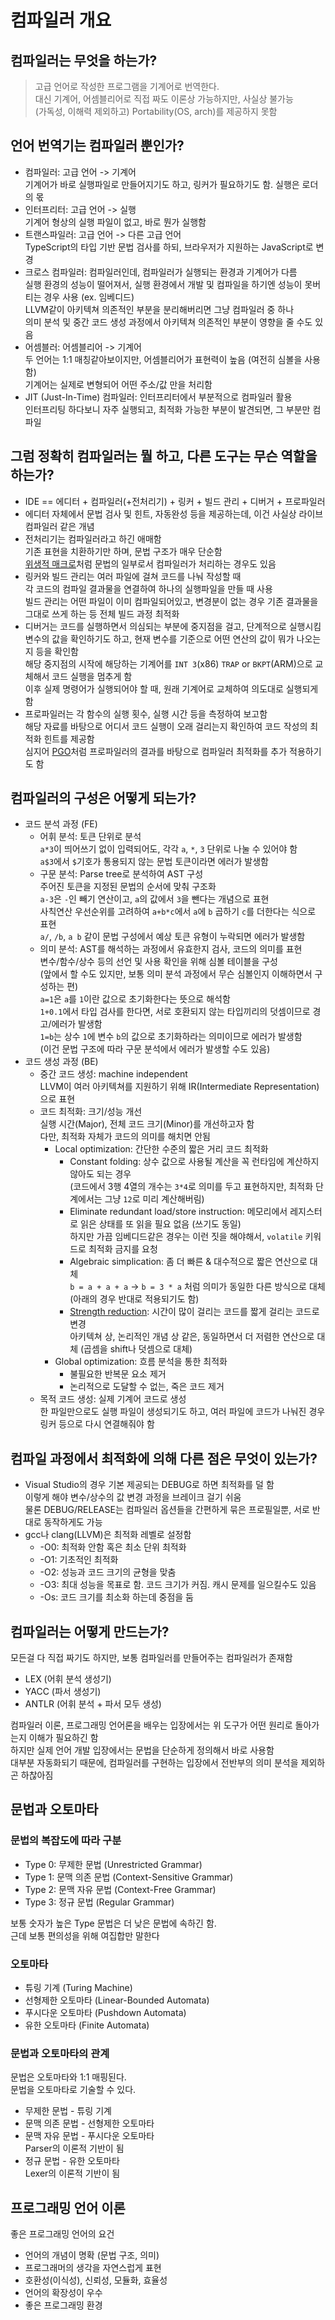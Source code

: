# 컴파일러 개요

## 컴파일러는 무엇을 하는가?

> 고급 언어로 작성한 프로그램을 기계어로 번역한다.  
> 대신 기계어, 어셈블리어로 직접 짜도 이론상 가능하지만, 사실상 불가능  
> (가독성, 이해력 제외하고) Portability(OS, arch)를 제공하지 못함

## 언어 번역기는 컴파일러 뿐인가?

* 컴파일러: 고급 언어 -> 기계어  
  기계어가 바로 실행파일로 만들어지기도 하고, 링커가 필요하기도 함. 실행은 로더의 몫
* 인터프리터: 고급 언어 -> 실행  
  기계어 형상의 실행 파일이 없고, 바로 뭔가 실행함  
* 트랜스파일러: 고급 언어 -> 다른 고급 언어  
  TypeScript의 타입 기반 문법 검사를 하되, 브라우저가 지원하는 JavaScript로 변경
* 크로스 컴파일러: 컴파일러인데, 컴파일러가 실행되는 환경과 기계어가 다름  
  실행 환경의 성능이 떨어져서, 실행 환경에서 개발 및 컴파일을 하기엔 성능이 못버티는 경우 사용 (ex. 임베디드)  
  LLVM같이 아키텍쳐 의존적인 부분을 분리해버리면 그냥 컴파일러 중 하나  
  의미 분석 및 중간 코드 생성 과정에서 아키텍쳐 의존적인 부분이 영향을 줄 수도 있음
* 어셈블러: 어셈블리어 -> 기계어  
  두 언어는 1:1 매칭같아보이지만, 어셈블리어가 표현력이 높음 (여전히 심볼을 사용함)  
  기계어는 실제로 변형되어 어떤 주소/값 만을 처리함
* JIT (Just-In-Time) 컴파일러: 인터프리터에서 부분적으로 컴파일러 활용  
  인터프리팅 하다보니 자주 실행되고, 최적화 가능한 부분이 발견되면, 그 부분만 컴파일

## 그럼 정확히 컴파일러는 뭘 하고, 다른 도구는 무슨 역할을 하는가?

* IDE == 에디터 + 컴파일러(+전처리기) + 링커 + 빌드 관리 + 디버거 + 프로파일러
* 에디터 자체에서 문법 검사 및 힌트, 자동완성 등을 제공하는데, 이건 사실상 라이브 컴파일러 같은 개념
* 전처리기는 컴파일러라고 하긴 애매함  
  기존 표현을 치환하기만 하며, 문법 구조가 매우 단순함  
  [위생적 매크로](https://en.wikipedia.org/wiki/Hygienic_macro)처럼 문법의 일부로서 컴파일러가 처리하는 경우도 있음
* 링커와 빌드 관리는 여러 파일에 걸쳐 코드를 나눠 작성할 때  
  각 코드의 컴파일 결과물을 연결하여 하나의 실행파일을 만들 때 사용  
  빌드 관리는 어떤 파일이 이미 컴파일되어있고, 변경분이 없는 경우 기존 결과물을 그대로 쓰게 하는 등 전체 빌드 과정 최적화
* 디버거는 코드를 실행하면서 의심되는 부분에 중지점을 걸고, 단계적으로 실행시킴  
  변수의 값을 확인하기도 하고, 현재 변수를 기준으로 어떤 연산의 값이 뭐가 나오는지 등을 확인함  
  해당 중지점의 시작에 해당하는 기계어를 `INT 3`(x86) `TRAP` or `BKPT`(ARM)으로 교체해서 코드 실행을 멈추게 함  
  이후 실제 명령어가 실행되어야 할 때, 원래 기계어로 교체하여 의도대로 실행되게 함
* 프로파일러는 각 함수의 실행 횟수, 실행 시간 등을 측정하여 보고함  
  해당 자료를 바탕으로 어디서 코드 실행이 오래 걸리는지 확인하여 코드 작성의 최적화 힌트를 제공함  
  심지어 [PGO](https://en.wikipedia.org/wiki/Profile-guided_optimization)처럼 프로파일러의 결과를 바탕으로 컴파일러 최적화를 추가 적용하기도 함

## 컴파일러의 구성은 어떻게 되는가?

* 코드 분석 과정 (FE)
  * 어휘 분석: 토큰 단위로 분석  
    `a*3`이 띄어쓰기 없이 입력되어도, 각각 `a`, `*`, `3` 단위로 나눌 수 있어야 함  
    `a$3`에서 `$`기호가 통용되지 않는 문법 토큰이라면 에러가 발생함
  * 구문 분석: Parse tree로 분석하여 AST 구성  
    주어진 토큰을 지정된 문법의 순서에 맞춰 구조화  
    `a-3`은 `-`인 빼기 연산이고, `a`의 값에서 `3`을 뺀다는 개념으로 표현  
    사칙연산 우선순위를 고려하여 `a+b*c`에서 `a`에 `b` 곱하기 `c`를 더한다는 식으로 표현  
    `a/`, `/b`, `a b` 같이 문법 구성에서 예상 토큰 유형이 누락되면 에러가 발생함
  * 의미 분석: AST를 해석하는 과정에서 유효한지 검사, 코드의 의미를 표현  
    변수/함수/상수 등의 선언 및 사용 확인을 위해 심볼 테이블을 구성  
    (앞에서 할 수도 있지만, 보통 의미 분석 과정에서 무슨 심볼인지 이해하면서 구성하는 편)  
    `a=1`은 `a`를 `1`이란 값으로 초기화한다는 뜻으로 해석함  
    `1+0.1`에서 타입 검사를 한다면, 서로 호환되지 않는 타입끼리의 덧셈이므로 경고/에러가 발생함  
    `1=b`는 상수 `1`에 변수 `b`의 값으로 초기화하라는 의미이므로 에러가 발생함  
    (이건 문법 구조에 따라 구문 분석에서 에러가 발생할 수도 있음)
* 코드 생성 과정 (BE)
  * 중간 코드 생성: machine independent  
    LLVM이 여러 아키텍쳐를 지원하기 위해 IR(Intermediate Representation)으로 표현  
  * 코드 최적화: 크기/성능 개선  
    실행 시간(Major), 전체 코드 크기(Minor)를 개선하고자 함  
    다만, 최적화 자체가 코드의 의미를 해치면 안됨
    * Local optimization: 간단한 수준의 짧은 거리 코드 최적화
      * Constant folding: 상수 값으로 사용될 계산을 꼭 런타임에 계산하지 않아도 되는 경우  
        (코드에서 3행 4열의 개수는 `3*4`로 의미를 두고 표현하지만, 최적화 단계에서는 그냥 `12`로 미리 계산해버림)
      * Eliminate redundant load/store instruction: 메모리에서 레지스터로 읽은 상태를 또 읽을 필요 없음 (쓰기도 동일)  
        하지만 가끔 임베디드같은 경우는 이런 짓을 해야해서, `volatile` 키워드로 최적화 금지를 요청
      * Algebraic simplication: 좀 더 빠른 & 대수적으로 짧은 연산으로 대체  
        `b = a + a + a` -> `b = 3 * a` 처럼 의미가 동일한 다른 방식으로 대체 (아래의 경우 반대로 적용되기도 함)
      * [Strength reduction](https://en.wikipedia.org/wiki/Strength_reduction): 시간이 많이 걸리는 코드를 짧게 걸리는 코드로 변경  
        아키텍쳐 상, 논리적인 개념 상 같은, 동일하면서 더 저렴한 연산으로 대체 (곱셈을 shift나 덧셈으로 대체)
    * Global optimization: 흐름 분석을 통한 최적화
      * 불필요한 반복문 요소 제거
      * 논리적으로 도달할 수 없는, 죽은 코드 제거
  * 목적 코드 생성: 실제 기계어 코드로 생성  
    한 파일만으로도 실행 파일이 생성되기도 하고, 여러 파일에 코드가 나눠진 경우 링커 등으로 다시 연결해줘야 함

## 컴파일 과정에서 최적화에 의해 다른 점은 무엇이 있는가?

* Visual Studio의 경우 기본 제공되는 DEBUG로 하면 최적화를 덜 함  
  이렇게 해야 변수/상수의 값 변경 과정을 브레이크 걸기 쉬움  
  물론 DEBUG/RELEASE는 컴파일러 옵션들을 간편하게 묶은 프로필일뿐, 서로 반대로 동작하게도 가능
* gcc나 clang(LLVM)은 최적화 레벨로 설정함
  * -O0: 최적화 안함 혹은 최소 단위 최적화  
  * -O1: 기초적인 최적화  
  * -O2: 성능과 코드 크기의 균형을 맞춤  
  * -O3: 최대 성능을 목표로 함. 코드 크기가 커짐. 캐시 문제를 일으킬수도 있음  
  * -Os: 코드 크기를 최소화 하는데 중점을 둠

## 컴파일러는 어떻게 만드는가?

모든걸 다 직접 짜기도 하지만, 보통 컴파일러를 만들어주는 컴파일러가 존재함

* LEX (어휘 분석 생성기)
* YACC (파서 생성기)
* ANTLR (어휘 분석 + 파서 모두 생성)

컴파일러 이론, 프로그래밍 언어론을 배우는 입장에서는 위 도구가 어떤 원리로 돌아가는지 이해가 필요하긴 함  
하지만 실제 언어 개발 입장에서는 문법을 단순하게 정의해서 바로 사용함  
대부분 자동화되기 때문에, 컴파일러를 구현하는 입장에서 전반부의 의미 분석을 제외하곤 하찮아짐

## 문법과 오토마타

### 문법의 복잡도에 따라 구분

* Type 0: 무제한 문법 (Unrestricted Grammar)
* Type 1: 문맥 의존 문법 (Context-Sensitive Grammar)
* Type 2: 문맥 자유 문법 (Context-Free Grammar)
* Type 3: 정규 문법 (Regular Grammar)

보통 숫자가 높은 Type 문법은 더 낮은 문법에 속하긴 함.  
근데 보통 편의성을 위해 여집합만 말한다

### 오토마타

* 튜링 기계 (Turing Machine)
* 선형제한 오토마타 (Linear-Bounded Automata)
* 푸시다운 오토마타 (Pushdown Automata)
* 유한 오토마타 (Finite Automata)

### 문법과 오토마타의 관계

문법은 오토마타와 1:1 매핑된다.  
문법을 오토마타로 기술할 수 있다.

* 무제한 문법 - 튜링 기계
* 문맥 의존 문법 - 선형제한 오토마타
* 문맥 자유 문법 - 푸시다운 오토마타  
  Parser의 이론적 기반이 됨
* 정규 문법 - 유한 오토마타  
  Lexer의 이론적 기반이 됨

## 프로그래밍 언어 이론

좋은 프로그래밍 언어의 요건

* 언어의 개념이 명확 (문법 구조, 의미)
* 프로그래머의 생각을 자연스럽게 표현
* 호환성(이식성), 신뢰성, 모듈화, 효율성
* 언어의 확장성이 우수
* 좋은 프로그래밍 환경
